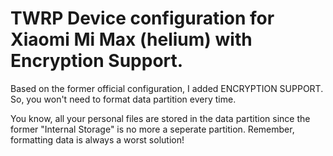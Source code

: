 # TWRP Device configuration for Xiaomi Mi Max (helium) with Encryption Support.

Based on the former official configuration, I added ENCRYPTION SUPPORT.
So, you won't need to format data partition every time. 

You know, all your personal files are stored in the data partition since the former "Internal Storage" is no more a seperate partition. Remember, formatting data is always a worst solution!

